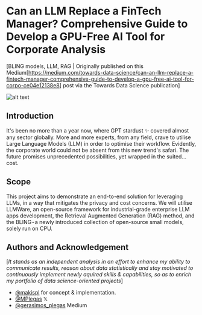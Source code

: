 # Can an LLM Replace a FinTech Manager? Comprehensive Guide to Develop a GPU-Free AI Tool for Corporate Analysis

[BLING models, LLM, RAG | Originally published on this Medium[https://medium.com/towards-data-science/can-an-llm-replace-a-fintech-manager-comprehensive-guide-to-develop-a-gpu-free-ai-tool-for-corpo-ce04e12138e8] post via the Towards Data Science publication]

![alt text](https://github.com/makispl/bling-rag-llm-projects/blob/main/omar-prestwich-0HAPFlyy9o4-unsplash-2.jpg?raw=true)

## Introduction
It's been no more than a year now, where GPT stardust ✨ covered almost any sector globally. More and more experts, from any field, crave to utilise Large Language Models (LLM) in order to optimise their workflow. Evidently, the corporate world could not be absent from this new trend's safari. The future promises unprecedented possibilities, yet wrapped in the suited… cost.

## Scope
This project aims to demonstrate  an end-to-end solution for leveraging LLMs, in a way that mitigates the privacy and cost concerns. We will utilise LLMWare, an open-source framework for industrial-grade enterprise LLM apps development, the Retrieval Augmented Generation (RAG) method, and the BLING - a newly introduced collection of open-source small models, solely run on CPU.

## Authors and Acknowledgement
[*It stands as an independent analysis in an effort to enhance my ability to communicate results, reason about data statistically and stay motivated to continuously implement newly aquired skills & capabilities, so as to enrich my portfolio of data science-oriented projects*]
- [@makispl](https://github.com/makispl) for concept & implementation.
- [@MPlegas](https://twitter.com/MPlegas) 𝕏
- [@gerasimos_plegas](https://medium.com/@gerasimos_plegas) Medium
